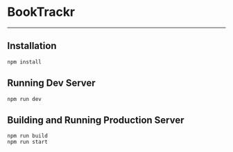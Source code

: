 # BookTrackr
---

## Installation

```
npm install
```

## Running Dev Server

```
npm run dev
```

## Building and Running Production Server

```
npm run build
npm run start
```

